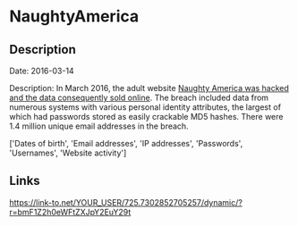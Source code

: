 # NaughtyAmerica

## Description

Date: 2016-03-14

Description:
In March 2016, the adult website <a href="http://www.forbes.com/sites/thomasbrewster/2016/04/14/naughty-america-fappening-hacked-porn-sites/" target="_blank" rel="noopener">Naughty America was hacked and the data consequently sold online</a>. The breach included data from numerous systems with various personal identity attributes, the largest of which had passwords stored as easily crackable MD5 hashes. There were 1.4 million unique email addresses in the breach.


['Dates of birth', 'Email addresses', 'IP addresses', 'Passwords', 'Usernames', 'Website activity']

## Links

https://link-to.net/YOUR_USER/725.7302852705257/dynamic/?r=bmF1Z2h0eWFtZXJpY2EuY29t